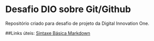 # Desafio DIO sobre Git/Github
Repositório criado para desafio de projeto da Digital Innovation One.

##Links úteis: 
[Sintaxe Básica Markdown](https://www.markdownguide.org/basic-syntax/)
